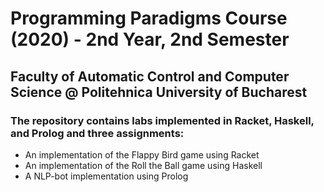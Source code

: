 # Programming Paradigms Course (2020) - 2nd Year, 2nd Semester
## Faculty of Automatic Control and Computer Science @ Politehnica University of Bucharest
### The repository contains labs implemented in Racket, Haskell, and Prolog and three assignments:
* An implementation of the Flappy Bird game using Racket
* An implementation of the Roll the Ball game using Haskell
* A NLP-bot implementation using Prolog
